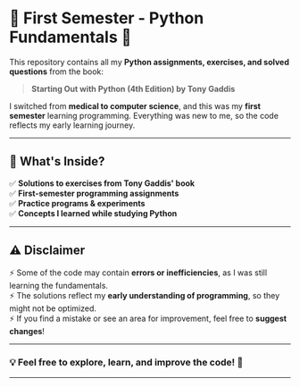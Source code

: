 # 📘 First Semester - Python Fundamentals 🚀  

This repository contains all my **Python assignments, exercises, and solved questions** from the book:  

> **Starting Out with Python (4th Edition) by Tony Gaddis**  

I switched from **medical to computer science**, and this was my **first semester** learning programming. Everything was new to me, so the code reflects my early learning journey.  

---

## 📂 What's Inside?  
✅ **Solutions to exercises from Tony Gaddis' book**  
✅ **First-semester programming assignments**  
✅ **Practice programs & experiments**  
✅ **Concepts I learned while studying Python**  

---

## ⚠️ Disclaimer  
⚡ Some of the code may contain **errors or inefficiencies**, as I was still learning the fundamentals.  
⚡ The solutions reflect my **early understanding of programming**, so they might not be optimized.  
⚡ If you find a mistake or see an area for improvement, feel free to **suggest changes**!  

---

### 💡 Feel free to explore, learn, and improve the code! 🚀  

---
